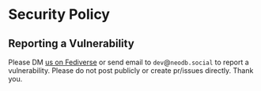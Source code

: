 # Security Policy

## Reporting a Vulnerability

Please DM [us on Fediverse](https://mastodon.social/@neodb) or send email to `dev`@`neodb.social` to report a vulnerability. Please do not post publicly or create pr/issues directly. Thank you.
